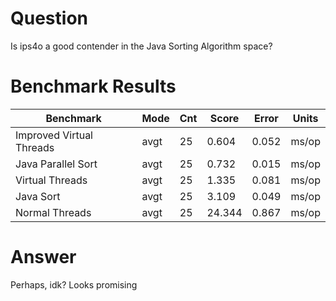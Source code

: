 # Question
Is ips4o a good contender in the Java Sorting Algorithm space?

# Benchmark Results

| Benchmark                | Mode | Cnt | Score   | Error | Units |
|--------------------------|------|-----|---------|-------|-------|
| Improved Virtual Threads | avgt | 25  | 0.604   | 0.052 | ms/op |
| Java Parallel Sort       | avgt | 25  | 0.732   | 0.015 | ms/op |
| Virtual Threads          | avgt | 25  | 1.335   | 0.081 | ms/op |
| Java Sort                | avgt | 25  | 3.109   | 0.049 | ms/op |
| Normal Threads           | avgt | 25  | 24.344  | 0.867 | ms/op |


# Answer
Perhaps, idk? Looks promising
